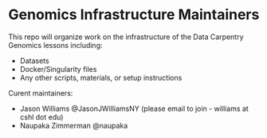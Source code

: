 # Genomics Infrastructure Maintainers

This repo will organize work on the infrastructure of the Data Carpentry
Genomics lessons including:

- Datasets
- Docker/Singularity files
- Any other scripts, materials, or setup instructions

Curent maintainers:

- Jason Williams @JasonJWilliamsNY (please email to join - williams at cshl dot edu)
- Naupaka Zimmerman @naupaka
